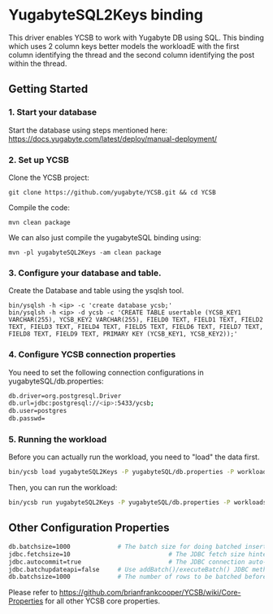 <!--
Copyright (c) 2015 YCSB contributors. All rights reserved.

Licensed under the Apache License, Version 2.0 (the "License"); you
may not use this file except in compliance with the License. You
may obtain a copy of the License at

http://www.apache.org/licenses/LICENSE-2.0

Unless required by applicable law or agreed to in writing, software
distributed under the License is distributed on an "AS IS" BASIS,
WITHOUT WARRANTIES OR CONDITIONS OF ANY KIND, either express or
implied. See the License for the specific language governing
permissions and limitations under the License. See accompanying
LICENSE file.
-->

# YugabyteSQL2Keys binding
This driver enables YCSB to work with Yugabyte DB using SQL. This binding which uses 2 column keys better models the workloadE with the first column identifying the thread and the second column identifying the post within the thread.

## Getting Started
### 1. Start your database
Start the database using steps mentioned here: https://docs.yugabyte.com/latest/deploy/manual-deployment/

### 2. Set up YCSB
Clone the YCSB project:

```
git clone https://github.com/yugabyte/YCSB.git && cd YCSB
```

Compile the code:
```
mvn clean package
```

We can also just compile the yugabyteSQL binding using:
```
mvn -pl yugabyteSQL2Keys -am clean package
```

### 3. Configure your database and table.
Create the Database and table using the ysqlsh tool.

```
bin/ysqlsh -h <ip> -c 'create database ycsb;'
bin/ysqlsh -h <ip> -d ycsb -c 'CREATE TABLE usertable (YCSB_KEY1 VARCHAR(255), YCSB_KEY2 VARCHAR(255), FIELD0 TEXT, FIELD1 TEXT, FIELD2 TEXT, FIELD3 TEXT, FIELD4 TEXT, FIELD5 TEXT, FIELD6 TEXT, FIELD7 TEXT, FIELD8 TEXT, FIELD9 TEXT, PRIMARY KEY (YCSB_KEY1, YCSB_KEY2));'
```

### 4. Configure YCSB connection properties
You need to set the following connection configurations in yugabyteSQL/db.properties:

```sh
db.driver=org.postgresql.Driver
db.url=jdbc:postgresql://<ip>:5433/ycsb;
db.user=postgres
db.passwd=
```

### 5. Running the workload
Before you can actually run the workload, you need to "load" the data first.

```sh
bin/ycsb load yugabyteSQL2Keys -P yugabyteSQL/db.properties -P workloads/workloada
```

Then, you can run the workload:

```sh
bin/ycsb run yugabyteSQL2Keys -P yugabyteSQL/db.properties -P workloads/workloada
```

## Other Configuration Properties

```sh
db.batchsize=1000             # The batch size for doing batched inserts. Defaults to 0. Set to >0 to use batching.
jdbc.fetchsize=10							# The JDBC fetch size hinted to the driver.
jdbc.autocommit=true						# The JDBC connection auto-commit property for the driver.
jdbc.batchupdateapi=false     # Use addBatch()/executeBatch() JDBC methods instead of executeUpdate() for writes (default: false)
db.batchsize=1000             # The number of rows to be batched before commit (or executeBatch() when jdbc.batchupdateapi=true)
```

Please refer to https://github.com/brianfrankcooper/YCSB/wiki/Core-Properties for all other YCSB core properties.
